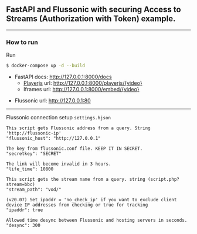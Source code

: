 ## FastAPI and Flussonic with securing Access to Streams (Authorization with Token) example.

---

### How to run

Run

```sh
$ docker-compose up -d --build
```
+ FastAPI docs: http://127.0.0.1:8000/docs
    * [Playerjs](https://playerjs.com/) url: http://127.0.0.1:8000/playerjs/{video}
    * Iframes url: http://127.0.0.1:8000/embed/{video}

* Flussonic url: http://127.0.0.1:80

---

Flussonic connection setup `settings.hjson`

```
This script gets Flussonic address from a query. String 'http://flussonic-ip'
"flussonic_host": "http://127.0.0.1"

The key from flussonic.conf file. KEEP IT IN SECRET.
"secretkey": "SECRET"

The link will become invalid in 3 hours.
"life_time": 10800

This script gets the stream name from a query. string (script.php?stream=bbc)
"stream_path": "vod/"

(v20.07) Set ipaddr = 'no_check_ip' if you want to exclude client device IP addresses from checking or true for tracking
"ipaddr": true

Allowed time desync between Flussonic and hosting servers in seconds.
"desync": 300
 ```
